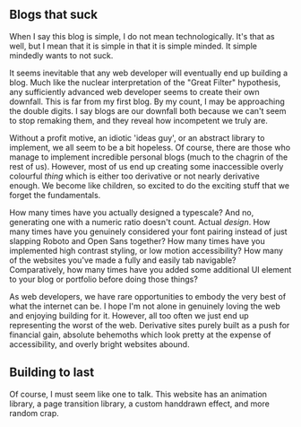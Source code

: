## Blogs that suck 

When I say this blog is simple, I do not mean technologically. It's that as well, but I mean that it is simple in that it is simple minded. It simple mindedly wants to not suck.

It seems inevitable that any web developer will eventually end up building a blog. Much like the nuclear interpretation of the "Great Filter" hypothesis, any sufficiently advanced web developer seems to create their own downfall.  This is far from my first blog. By my count, I may be approaching the double digits. I say blogs are our downfall both because we can't seem to stop remaking them, and they reveal how incompetent we truly are.

Without a profit motive, an idiotic 'ideas guy', or an abstract library to implement, we all seem to be a bit hopeless. Of course, there are those who manage to implement incredible personal blogs (much to the chagrin of the rest of us). However, most of us end up creating some inaccessible overly colourful *thing* which is either too derivative or not nearly derivative enough. We become like children, so excited to do the exciting stuff that we forget the fundamentals.

How many times have you actually designed a typescale? And no, generating one with a numeric ratio doesn't count. Actual *design*. How many times have you genuinely considered your font pairing instead of just slapping Roboto and Open Sans together? How many times have you implemented high contrast styling, or low motion accessibility? How many of the websites you've made a fully and easily tab navigable? Comparatively, how many times have you added some additional UI element to your blog or portfolio before doing those things?

As web developers, we have rare opportunities to embody the very best of what the internet can be. I hope I'm not alone in genuinely loving the web and enjoying building for it. However, all too often we just end up representing the worst of the web. Derivative sites purely built as a push for financial gain, absolute behemoths which look pretty at the expense of accessibility, and overly bright websites abound. 

## Building to last 

Of course, I must seem like one to talk. This website has an animation library, a page transition library, a custom handdrawn effect, and more random crap. 
